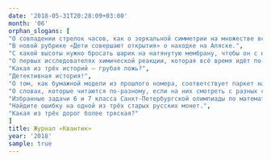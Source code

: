 ```yaml
---
date: '2018-05-31T20:28:09+03:00'
month: '06'
orphan_slogans: [
"О совпадении стрелок часов, как о зеркальной симметрии на множестве всех положений стрелок.",
"В новой рубрике «Дети совершают открытия» о находке на Аляске.",
"С какой высоты нужно бросать шарик на натянутую мембрану, чтобы он с неё [не](/stable.webm) [упрыгивал](/unstable.webm). И о том, как это связано с [лазерами](/laser.pdf).",
"О первых исследователях химической реакции, которая всё время идёт по кругу.",
"Какая из трёх историй – грубая ложь?",
"Детективная история!",
"О том, как бумажной модели из прошлого номера, соответствует паркет на плоскости Лобачевского.",
"О словах, которые читаются по-разному, если на них смотреть с разных сторон.",
"Избранные задачи 6 и 7 класса Санкт-Петербургской олимпиады по математике.",
"Найдите ошибку на одной из трёх старых русских монет.",
"Какая из трёх дорог более тряская?" 
]
title: Журнал «Квантик»
year: '2018'
sample: true
---
```

